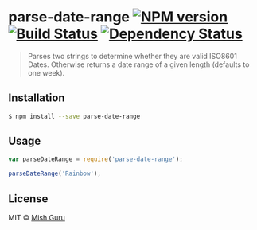 # parse-date-range [![NPM version][npm-image]][npm-url] [![Build Status][travis-image]][travis-url] [![Dependency Status][daviddm-image]][daviddm-url]
> Parses two strings to determine whether they are valid ISO8601 Dates. Otherwise returns a date range of a given length (defaults to one week).

## Installation

```sh
$ npm install --save parse-date-range
```

## Usage

```js
var parseDateRange = require('parse-date-range');

parseDateRange('Rainbow');
```
## License

MIT © [Mish Guru](mish.guru)


[npm-image]: https://badge.fury.io/js/parse-date-range.svg
[npm-url]: https://npmjs.org/package/parse-date-range
[travis-image]: https://travis-ci.org/mishguruorg/parse-date-range.svg?branch=master
[travis-url]: https://travis-ci.org/mishguruorg/parse-date-range
[daviddm-image]: https://david-dm.org/mishguruorg/parse-date-range.svg?theme=shields.io
[daviddm-url]: https://david-dm.org/mishguruorg/parse-date-range
